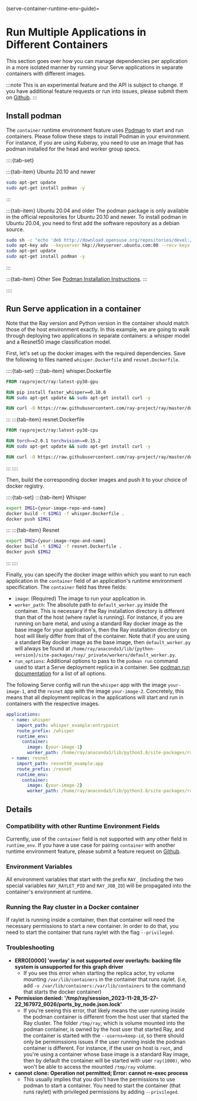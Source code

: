 (serve-container-runtime-env-guide)=
# Run Multiple Applications in Different Containers

This section goes over how you can manage dependencies per application in a more isolated manner by running your Serve applications in separate containers with different images.

:::note
This is an experimental feature and the API is subject to change. If you have additional feature requests or run into issues, please submit them on [Github](https://github.com/ray-project/ray/issues).
:::

## Install podman

The `container` runtime environment feature uses [Podman](https://podman.io/) to start and run containers. Please follow these steps to install Podman in your environment. For instance, if you are using Kuberay, you need to use an image that has podman installed for the head and worker group specs.

::::{tab-set}

:::{tab-item} Ubuntu 20.10 and newer
```bash
sudo apt-get update
sudo apt-get install podman -y
```
:::

:::{tab-item} Ubuntu 20.04 and older
The podman package is only available in the official repositories for Ubuntu 20.10 and newer. To install podman in Ubuntu 20.04, you need to first add the software repository as a debian source.

```bash
sudo sh -c "echo 'deb http://download.opensuse.org/repositories/devel:/kubic:/libcontainers:/stable/xUbuntu_20.04/ /' > /etc/apt/sources.list.d/devel:kubic:libcontainers:stable.list"
sudo apt-key adv --keyserver hkp://keyserver.ubuntu.com:80 --recv-keys 4D64390375060AA4
sudo apt-get update
sudo apt-get install podman -y
```
:::

:::{tab-item} Other
See [Podman Installation Instructions](https://podman.io/docs/installation).
:::

::::

## Run Serve application in a container

Note that the Ray version and Python version in the container should match those of the host environment exactly.
In this example, we are going to walk through deploying two applications in separate containers: a whisper model and a Resnet50 image classification model. 

First, let's set up the docker images with the required dependencies. Save the following to files named `whisper.Dockerfile` and `resnet.Dockerfile`.

::::{tab-set}
:::{tab-item} whisper.Dockerfile
```dockerfile
FROM rayproject/ray:latest-py38-gpu

RUN pip install faster_whisper==0.10.0
RUN sudo apt-get update && sudo apt-get install curl -y

RUN curl -O https://raw.githubusercontent.com/ray-project/ray/master/doc/source/serve/doc_code/whisper_example.py
```
:::
:::{tab-item} resnet.Dockerfile
```dockerfile
FROM rayproject/ray:latest-py38-cpu

RUN torch==2.0.1 torchvision==0.15.2
RUN sudo apt-get update && sudo apt-get install curl -y

RUN curl -O https://raw.githubusercontent.com/ray-project/ray/master/doc/source/serve/doc_code/resnet50_example.py
```
:::
::::

Then, build the corresponding docker images and push it to your choice of docker registry.

::::{tab-set}
:::{tab-item} Whisper
```bash
export IMG1={your-image-repo-and-name}
docker build -t $IMG1 -f whisper.Dockerfile .
docker push $IMG1
```
:::
:::{tab-item} Resnet
```bash
export IMG2={your-image-repo-and-name}
docker build -t $IMG2 -f resnet.Dockerfile .
docker push $IMG2
```
:::
::::

Finally, you can specify the docker image within which you want to run each application in the `container` field of an application's runtime environment specification. The `container` field has three fields:
- `image`: (Required) The image to run your application in.
- `worker_path`: The absolute path to `default_worker.py` inside the container. This is necessary if the Ray installation directory is different than that of the host (where raylet is running). For instance, if you are running on bare metal, and using a standard Ray docker image as the base image for your application's, then the Ray installation directory on host will likely differ from that of the container. Note that if you are using a standard Ray docker image as the base image, then `default_worker.py` will always be found at `/home/ray/anaconda3/lib/{python-version}/site-packages/ray/_private/workers/default_worker.py`.
- `run_options`: Additional options to pass to the `podman run` command used to start a Serve deployment replica in a container. See [podman run documentation](https://docs.podman.io/en/latest/markdown/podman-run.1.html) for a list of all options.

The following Serve config will run the `whisper` app with the image `your-image-1`, and the `resnet` app with the image `your-image-2`. Concretely, this means that all deployment replicas in the applications will start and run in containers with the respective images.

```yaml
applications:
  - name: whisper
    import_path: whisper_example:entrypoint
    route_prefix: /whisper
    runtime_env:
      container:
        image: {your-image-1}
        worker_path: /home/ray/anaconda3/lib/python3.8/site-packages/ray/_private/workers/default_worker.py
  - name: resnet
    import_path: resnet50_example:app
    route_prefix: /resnet
    runtime_env:
      container:
        image: {your-image-2}
        worker_path: /home/ray/anaconda3/lib/python3.8/site-packages/ray/_private/workers/default_worker.py
```

## Details

### Compatibility with other Runtime Environment Fields

Currently, use of the `container` field is not supported with any other field in `runtime_env`. If you have a use case for pairing `container` with another runtime environment feature, please submit a feature request on [Github](https://github.com/ray-project/ray/issues).

### Environment Variables

All environment variables that start with the prefix `RAY_` (including the two special variables `RAY_RAYLET_PID` and `RAY_JOB_ID`) will be propagated into the container's environment at runtime.

### Running the Ray cluster in a Docker container

If raylet is running inside a container, then that container will need the necessary permissions to start a new container. In order to do that, you need to start the container that runs raylet with the flag `--privileged`.

### Troubleshooting
<!-- Error: 'overlay' is not supported over overlayfs, a mount_program is required: backing file system is unsupported for this graph driver -->
* **ERRO[0000] 'overlay' is not supported over overlayfs: backing file system is unsupported for this graph driver**
  * If you see this error when starting the replica actor, try volume mounting `/var/lib/containers` in the container that runs raylet. (i.e, add `-v /var/lib/containers:/var/lib/containers` to the command that starts the docker container)
* **Permission denied: '/tmp/ray/session_2023-11-28_15-27-22_167972_6026/ports_by_node.json.lock'**
  * If you're seeing this error, that likely means the user running inside the podman container is different from the host user that started the Ray cluster. The folder `/tmp/ray`, which is volume mounted into the podman container, is owned by the host user that started Ray, and the container is started with the `--userns=keep-id`, so there should only be permimssions issues if the user running inside the podman container is different. For instance, if the user on host is `root`, and you're using a container whose base image is a standard Ray image, then by default the container will be started with user `ray(1000)`, who won't be able to access the mounted `/tmp/ray` volume.
* **cannot clone: Operation not permitted; Error: cannot re-exec process**
  * This usually implies that you don't have the permissions to use podman to start a container. You need to start the container (that runs raylet) with privileged permissions by adding `--privileged`.
